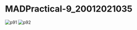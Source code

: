 # MADPractical-9_20012021035
![p91](https://user-images.githubusercontent.com/110654867/199242560-33d004e7-9a24-4e86-adae-664775e2ddd8.jpeg)
![p92](https://user-images.githubusercontent.com/110654867/199242571-a854b4a7-825c-42e3-9210-877c788b0d12.jpeg)
